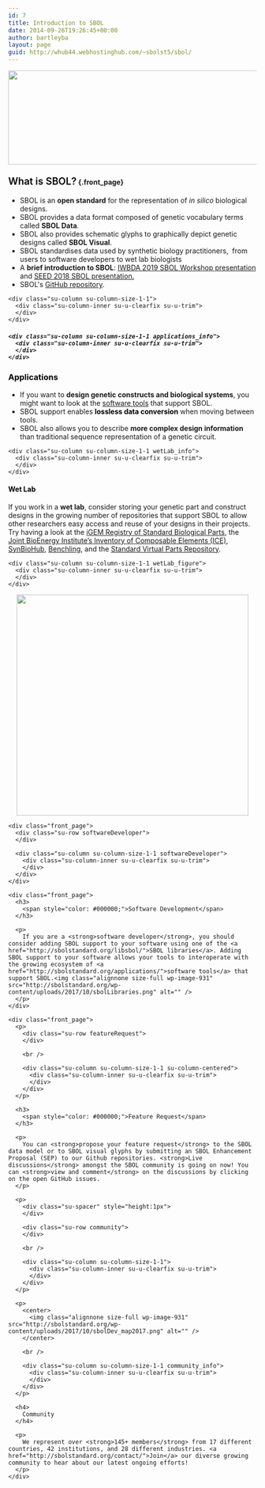 ```yaml
---
id: 7
title: Introduction to SBOL
date: 2014-09-26T19:26:45+00:00
author: bartleyba
layout: page
guid: http://whub44.webhostinghub.com/~sbolst5/sbol/
---
```

<div>
  <img class="alignnone wp-image-3740 size-full" src="https://sbolstandard.org/wp-content/uploads/2020/03/applications_v3.png" alt="" width="917" height="190" srcset="https://sbolstandard.org/wp-content/uploads/2020/03/applications_v3.png 917w, https://sbolstandard.org/wp-content/uploads/2020/03/applications_v3-300x62.png 300w, https://sbolstandard.org/wp-content/uploads/2020/03/applications_v3-768x159.png 768w, https://sbolstandard.org/wp-content/uploads/2020/03/applications_v3-624x129.png 624w" sizes="(max-width: 917px) 100vw, 917px" />
</div>

<div>
</div>

<div>
  <div class="su-column su-column-size-1-1 sbolIs">
    <div class="su-column-inner su-u-clearfix su-u-trim">
    </div>
  </div>
  
  <div class="su-spacer" style="height:2px">
  </div>
</div>

<div>
</div>

#### <span style="color: #000000; font-size: 1.4em; font-weight: 600;">What is SBOL?</span> {.front_page}

<div class="front_page">
  <ul>
    <li>
      SBOL is an <strong>open standard</strong> for the representation of <em>in silico</em> biological designs.
    </li>
    <li>
      SBOL provides a data format composed of genetic vocabulary terms called <strong>SBOL Data</strong>.
    </li>
    <li>
      SBOL also provides schematic glyphs to graphically depict genetic designs called <strong>SBOL Visual</strong>.
    </li>
    <li>
      SBOL standardises data used by synthetic biology practitioners,  from users to software developers to wet lab biologists
    </li>
    <li>
      A <strong>brief introduction to SBOL</strong>: <a href="https://github.com/SynBioDex/Community-Media/blob/master/2019/IWBDA19/IWBDA2019.pdf">IWBDA 2019 SBOL Workshop presentation</a> and <a href="https://github.com/SynBioDex/Community-Media/blob/master/2018/SEED/Workshop-Introduction.pptx">SEED 2018 SBOL presentation.</a>
    </li>
    <li>
      SBOL's <a href="https://github.com/SynBioDex/Community-Media">GitHub repository</a>.
    </li>
  </ul>
  
  <p>
    <div class="su-row automatedGithub_report">
    </div>
    
    <div class="su-column su-column-size-1-1">
      <div class="su-column-inner su-u-clearfix su-u-trim">
      </div>
    </div>
  </p>
  
  <h5>
    <div class="su-row applications">
    </div>
    
    <div class="su-column su-column-size-1-1 applications_info">
      <div class="su-column-inner su-u-clearfix su-u-trim">
      </div>
    </div>
  </h5>
  
  <h3>
    <span style="color: #000000;"><strong>Applications</strong></span>
  </h3>
  
  <ul>
    <li>
      If you want to <strong>design genetic constructs and biological systems</strong>, you might want to look at the <a href="http://sbolstandard.org/applications/">software tools</a> that support SBOL.
    </li>
    <li>
      SBOL support enables<span style="color: #000000;"> <strong>lossless data conversion</strong></span> when moving between tools.
    </li>
    <li>
      SBOL also allows you to describe <b>more complex design information</b> than traditional sequence representation of a genetic circuit.
    </li>
  </ul>
  
  <p>
    <div class="su-row wetLab">
    </div>
    
    <div class="su-column su-column-size-1-1 wetLab_info">
      <div class="su-column-inner su-u-clearfix su-u-trim">
      </div>
    </div>
  </p>
</div>

<div class="front_page">
  <h4>
    <span style="color: #000000;"><strong>Wet Lab</strong></span>
  </h4>
  
  <p>
    If you work in a <strong>wet lab</strong>, consider storing your genetic part and construct designs in the growing number of repositories that support SBOL to allow other researchers easy access and reuse of your designs in their projects. Try having a look at the <a href="http://parts.igem.org/Main_Page">iGEM Registry of Standard Biological Parts</a>, the <a href="https://public-registry.jbei.org/login">Joint BioEnergy Institute’s Inventory of Composable Elements (ICE)</a>, <a href="http://synbiohub.org">SynBioHub</a>, <a href="https://benchling.com">Benchling</a>, and the <a href="http://sbol.ncl.ac.uk:8081/"><u>Standard Virtual Parts Repository</u></a>.
  </p>
  
  <p>
    <div class="su-row wetLab_figure">
    </div>
    
    <div class="su-column su-column-size-1-1 wetLab_figure">
      <div class="su-column-inner su-u-clearfix su-u-trim">
      </div>
    </div>
  </p>
  
  <p>
    <center>
      <img class="alignnone  wp-image-931" src="http://sbolstandard.org/wp-content/uploads/2017/10/wetLab2.png" alt="" width="470" height="447" />
    </center></div> 
    
    <div class="front_page">
      <div class="su-row softwareDeveloper">
      </div>
      
      <div class="su-column su-column-size-1-1 softwareDeveloper">
        <div class="su-column-inner su-u-clearfix su-u-trim">
        </div>
      </div>
    </div>
    
    <div class="front_page">
      <h3>
        <span style="color: #000000;">Software Development</span>
      </h3>
      
      <p>
        If you are a <strong>software developer</strong>, you should consider adding SBOL support to your software using one of the <a href="http://sbolstandard.org/libsbol/">SBOL libraries</a>. Adding SBOL support to your software allows your tools to interoperate with the growing ecosystem of <a href="http://sbolstandard.org/applications/">software tools</a> that support SBOL.<img class="alignnone size-full wp-image-931" src="http://sbolstandard.org/wp-content/uploads/2017/10/sbolLibraries.png" alt="" />
      </p>
    </div>
    
    <div class="front_page">
      <p>
        <div class="su-row featureRequest">
        </div>
        
        <br /> 
        
        <div class="su-column su-column-size-1-1 su-column-centered">
          <div class="su-column-inner su-u-clearfix su-u-trim">
          </div>
        </div>
      </p>
      
      <h3>
        <span style="color: #000000;">Feature Request</span>
      </h3>
      
      <p>
        You can <strong>propose your feature request</strong> to the SBOL data model or to SBOL visual glyphs by submitting an SBOL Enhancement Proposal (SEP) to our Github repositories. <strong>Live discussions</strong> amongst the SBOL community is going on now! You can <strong>view and comment</strong> on the discussions by clicking on the open GitHub issues.
      </p>
      
      <p>
        <div class="su-spacer" style="height:1px">
        </div>
        
        <div class="su-row community">
        </div>
        
        <br /> 
        
        <div class="su-column su-column-size-1-1">
          <div class="su-column-inner su-u-clearfix su-u-trim">
          </div>
        </div>
      </p>
      
      <p>
        <center>
          <img class="alignnone size-full wp-image-931" src="http://sbolstandard.org/wp-content/uploads/2017/10/sbolDev_map2017.png" alt="" />
        </center>
        
        <br /> 
        
        <div class="su-column su-column-size-1-1 community_info">
          <div class="su-column-inner su-u-clearfix su-u-trim">
          </div>
        </div>
      </p>
      
      <h4>
        Community
      </h4>
      
      <p>
        We represent over <strong>145+ members</strong> from 17 different countries, 42 institutions, and 28 different industries. <a href="http://sbolstandard.org/contact/">Join</a> our diverse growing community to hear about our latest ongoing efforts!
      </p>
    </div>